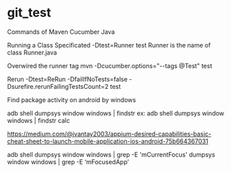 # git_test 

Commands of Maven Cucumber Java

Running a Class Specificated
-Dtest=Runner test 
Runner is the name of class Runner.java

Overwired the runner tag
mvn -Dcucumber.options="--tags @Test" test

Rerun
-Dtest=ReRun -DfailIfNoTests=false -Dsurefire.rerunFailingTestsCount=2 test

Find package activity on android by windows

adb shell dumpsys window windows | findstr <any unique string from your pkg Name>
ex: adb shell dumpsys window windows | findstr calc  


https://medium.com/@ivantay2003/appium-desired-capabilities-basic-cheat-sheet-to-launch-mobile-application-ios-android-75b664367031

adb shell
dumpsys window windows | grep -E 'mCurrentFocus'
dumpsys window windows | grep -E ‘mFocusedApp’

